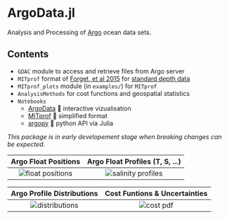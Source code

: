 # ArgoData.jl

Analysis and Processing of 
[Argo](https://argopy.readthedocs.io/en/latest/what_is_argo.html#what-is-argo) ocean data sets.

## Contents

- `GDAC` module to access and retrieve files from Argo server
- `MITprof` format of [Forget, et al 2015](http://dx.doi.org/10.5194/gmd-8-3071-2015) for [standard depth data](https://doi.org/10.7910/DVN/EE3C40)
- `MITprof_plots` module (in `examples/`) for `MITprof`
- `AnalysisMethods` for cost functions and geospatial statistics
- `Notebooks` 
  - [ArgoData](https://juliaocean.github.io/OceanRobots.jl/dev/examples/Float_Argo.html) 🚀 interactive vizualisation
  - [MITprof](https://euroargodev.github.io/ArgoData.jl/dev/ArgoToMITprof.html) 🚀 simplified format
  - [argopy](http://gaelforget.net/notebooks/Argo_argopy.html) 🚀 python API via Julia

_This package is in early developement stage when breaking changes can be expected._

Argo Float Positions            | Argo Float Profiles (T, S, ...)
:------------------------------:|:---------------------------------:
![float positions](https://user-images.githubusercontent.com/20276764/150622726-61169b99-4320-4069-b113-5edabb9b64fe.png) | ![salinity profiles](https://user-images.githubusercontent.com/20276764/150622766-aee5773d-7fea-4360-9b47-05f68e235499.png)   

Argo Profile Distributions |  Cost Funtions & Uncertainties
:------------------------------:|:---------------------------------:
![distributions](https://user-images.githubusercontent.com/20276764/162872972-dd7fc775-5303-4264-8277-142c02bc1b83.png)  |  ![cost pdf](https://user-images.githubusercontent.com/20276764/162803583-13891235-4809-4a57-b5f6-098083190d6d.png)

